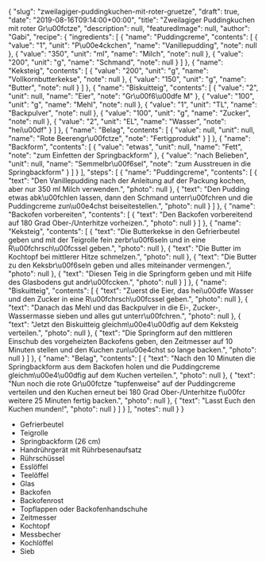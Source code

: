 {
    "slug": "zweilagiger-puddingkuchen-mit-roter-gruetze",
    "draft": true,
    "date": "2019-08-16T09:14:00+00:00",
    "title": "Zweilagiger Puddingkuchen mit roter Gr\u00fctze",
    "description": null,
    "featuredImage": null,
    "author": "Gabi",
    "recipe": {
        "ingredients": [
            {
                "name": "Puddingcreme",
                "contents": [
                    {
                        "value": "1",
                        "unit": "P\u00e4ckchen",
                        "name": "Vanillepudding",
                        "note": null
                    },
                    {
                        "value": "350",
                        "unit": "ml",
                        "name": "Milch",
                        "note": null
                    },
                    {
                        "value": "200",
                        "unit": "g",
                        "name": "Schmand",
                        "note": null
                    }
                ]
            },
            {
                "name": "Keksteig",
                "contents": [
                    {
                        "value": "200",
                        "unit": "g",
                        "name": "Vollkornbutterkekse",
                        "note": null
                    },
                    {
                        "value": "150",
                        "unit": "g",
                        "name": "Butter",
                        "note": null
                    }
                ]
            },
            {
                "name": "Biskuitteig",
                "contents": [
                    {
                        "value": "2",
                        "unit": null,
                        "name": "Eier",
                        "note": "Gr\u00f6\u00dfe M"
                    },
                    {
                        "value": "100",
                        "unit": "g",
                        "name": "Mehl",
                        "note": null
                    },
                    {
                        "value": "1",
                        "unit": "TL",
                        "name": "Backpulver",
                        "note": null
                    },
                    {
                        "value": "100",
                        "unit": "g",
                        "name": "Zucker",
                        "note": null
                    },
                    {
                        "value": "2",
                        "unit": "EL",
                        "name": "Wasser",
                        "note": "hei\u00df"
                    }
                ]
            },
            {
                "name": "Belag",
                "contents": [
                    {
                        "value": null,
                        "unit": null,
                        "name": "Rote Beerengr\u00fctze",
                        "note": "Fertigprodukt"
                    }
                ]
            },
            {
                "name": "Backform",
                "contents": [
                    {
                        "value": "etwas",
                        "unit": null,
                        "name": "Fett",
                        "note": "zum Einfetten der Springbackform"
                    },
                    {
                        "value": "nach Belieben",
                        "unit": null,
                        "name": "Semmelbr\u00f6sel",
                        "note": "zum Ausstreuen in die Springbackform"
                    }
                ]
            }
        ],
        "steps": [
            {
                "name": "Puddingcreme",
                "contents": [
                    {
                        "text": "Den Vanillepudding nach der Anleitung auf der Packung kochen, aber nur 350 ml Milch verwenden.",
                        "photo": null
                    },
                    {
                        "text": "Den Pudding etwas abk\u00fchlen lassen, dann den Schmand unterr\u00fchren und die Puddingcreme zun\u00e4chst beiseitestellen.",
                        "photo": null
                    }
                ]
            },
            {
                "name": "Backofen vorbereiten",
                "contents": [
                    {
                        "text": "Den Backofen vorbereitend auf 180 Grad Ober-\/Unterhitze vorheizen.",
                        "photo": null
                    }
                ]
            },
            {
                "name": "Keksteig",
                "contents": [
                    {
                        "text": "Die Butterkekse in den Gefrierbeutel geben und mit der Teigrolle fein zerbr\u00f6seln und in eine R\u00fchrsch\u00fcssel geben.",
                        "photo": null
                    },
                    {
                        "text": "Die Butter im Kochtopf bei mittlerer Hitze schmelzen.",
                        "photo": null
                    },
                    {
                        "text": "Die Butter zu den Keksbr\u00f6seln geben und alles miteinander vermengen.",
                        "photo": null
                    },
                    {
                        "text": "Diesen Teig in die Springform geben und mit Hilfe des Glasbodens gut andr\u00fccken.",
                        "photo": null
                    }
                ]
            },
            {
                "name": "Biskuitteig",
                "contents": [
                    {
                        "text": "Zuerst die Eier, das hei\u00dfe Wasser und den Zucker in eine R\u00fchrsch\u00fcssel geben.",
                        "photo": null
                    },
                    {
                        "text": "Danach das Mehl und das Backpulver in die Ei-, Zucker-, Wassermasse sieben und alles gut unterr\u00fchren.",
                        "photo": null
                    },
                    {
                        "text": "Jetzt den Biskuitteig gleichm\u00e4\u00dfig auf dem Keksteig verteilen.",
                        "photo": null
                    },
                    {
                        "text": "Die Springform auf den mittleren Einschub des vorgeheizten Backofens geben, den Zeitmesser auf 10 Minuten stellen und den Kuchen zun\u00e4chst so lange backen.",
                        "photo": null
                    }
                ]
            },
            {
                "name": "Belag",
                "contents": [
                    {
                        "text": "Nach den 10 Minuten die Springbackform aus dem Backofen holen und die Puddingcreme gleichm\u00e4\u00dfig auf dem Kuchen verteilen.",
                        "photo": null
                    },
                    {
                        "text": "Nun noch die rote Gr\u00fctze \"tupfenweise\" auf der Puddingcreme verteilen und den Kuchen erneut bei 180 Grad Ober-\/Unterhitze f\u00fcr weitere 25 Minuten fertig backen.",
                        "photo": null
                    },
                    {
                        "text": "Lasst Euch den Kuchen munden!",
                        "photo": null
                    }
                ]
            }
        ],
        "notes": null
    }
}

- Gefrierbeutel
- Teigrolle
- Springbackform (26 cm)
- Handrührgerät mit Rührbesenaufsatz
- Rührschüssel
- Esslöffel
- Teelöffel
- Glas
- Backofen
- Backofenrost
- Topflappen oder Backofenhandschuhe
- Zeitmesser
- Kochtopf
- Messbecher
- Kochlöffel
- Sieb